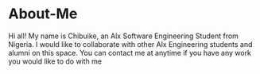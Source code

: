 # About-Me
Hi all! My name is Chibuike, an Alx Software Engineering Student from Nigeria. I would like to collaborate with other Alx Engineering students and alumni on this space. 
You can contact me at anytime if you have any work you would like to do with me 
